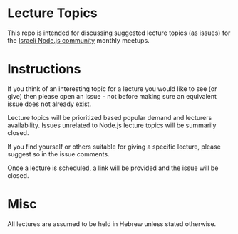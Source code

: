 # Lecture Topics
This repo is intended for discussing suggested lecture topics (as issues) for the [Israeli Node.js community](http://www.nodejsil.com) monthly meetups.

# Instructions
If you think of an interesting topic for a lecture you would like to see (or give) then please open an issue - not before making sure an equivalent issue does not already exist.

Lecture topics will be prioritized based popular demand and lecturers availability. Issues unrelated to Node.js lecture topics will be summarily closed.

If you find yourself or others suitable for giving a specific lecture, please suggest so in the issue comments.

Once a lecture is scheduled, a link will be provided and the issue will be closed.

# Misc
All lectures are assumed to be held in Hebrew unless stated otherwise.
